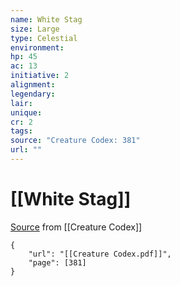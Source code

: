 ```yaml
---
name: White Stag
size: Large
type: Celestial
environment: 
hp: 45
ac: 13
initiative: 2
alignment: 
legendary: 
lair: 
unique: 
cr: 2
tags: 
source: "Creature Codex: 381"
url: ""
---
```

# [[White Stag]]

[Source](zotero://open-pdf/library/items/NTNKJRHG?page=381) from [[Creature Codex]]

```pdf
{
	"url": "[[Creature Codex.pdf]]",
	"page": [381]
}
```


